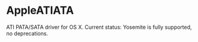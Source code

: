 # AppleATIATA
ATI PATA/SATA driver for OS X.
Current status: Yosemite is fully supported, no deprecations.